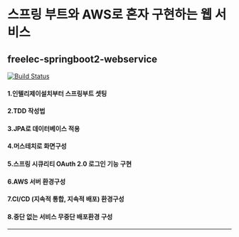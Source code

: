 # 스프링 부트와 AWS로 혼자 구현하는 웹 서비스
## freelec-springboot2-webservice

[![Build Status](https://app.travis-ci.com/pjt-tech/freelec-springboot2-webservice.svg?branch=master)](https://app.travis-ci.com/pjt-tech/freelec-springboot2-webservice)
#### 1.인텔리제이설치부터 스프링부트 셋팅 
#### 2.TDD 작성법 
#### 3.JPA로 데이터베이스 적용
#### 4.머스테치로 화면구성
#### 5.스프링 시큐리티 OAuth 2.0 로그인 기능 구현
#### 6.AWS 서버 환경구성
#### 7.CI/CD (지속적 통합, 지속적 배포) 환경구성
#### 8.중단 없는 서비스 무중단 배포환경 구성
---------------------------------------------------------------
